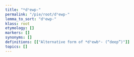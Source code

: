```yaml
---
title: "*dʰewp-"
permalink: "/pie/root/dʰewp-"
lemma_to_sort: "dʰewp-"
klass: root
etymology: []
markers: []
synonyms: []
definitions: [["Alternative form of *dʰewbʰ- (“deep”)"]]
topics: []
---
```

